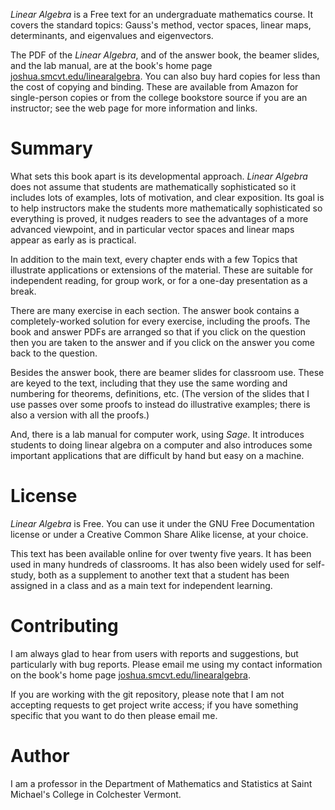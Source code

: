 _Linear Algebra_ is a Free text for an undergraduate mathematics course. It covers the standard topics: Gauss's method, vector spaces, linear maps, determinants, and eigenvalues and eigenvectors.

The PDF of the _Linear Algebra_, and of the answer book, the beamer slides, and the lab manual, are at the book's home page [joshua.smcvt.edu/linearalgebra](http://joshua.smcvt.edu/linearalgebra). You can also buy hard copies for less than the cost of copying and binding. These are available from Amazon for single-person copies or from the college bookstore source if you are an instructor; see the web page for more information and links.

# Summary

What sets this book apart is its developmental approach. _Linear Algebra_ does not assume that students are mathematically sophisticated so it includes lots of examples, lots of motivation, and clear exposition. Its goal is to help instructors make the students more mathematically sophisticated so everything is proved, it nudges readers to see the advantages of a more advanced viewpoint, and in particular vector spaces and linear maps appear as early as is practical.

In addition to the main text, every chapter ends with a few Topics that illustrate applications or extensions of the material. These are suitable for independent reading, for group work, or for a one-day presentation as a break.

There are many exercise in each section. The answer book contains a completely-worked solution for every exercise, including the proofs. The book and answer PDFs are arranged so that if you click on the question then you are taken to the answer and if you click on the answer you come back to the question.

Besides the answer book, there are beamer slides for classroom use. These are keyed to the text, including that they use the same wording and numbering for theorems, definitions, etc.  (The version of the slides that I use passes over some proofs to instead do illustrative examples; there is also a version with all the proofs.)

And, there is a lab manual for computer work, using *Sage*. It introduces students to doing linear algebra on a computer and also introduces some important applications that are difficult by hand but easy on a machine.


# License

_Linear Algebra_ is Free. You can use it under the GNU Free Documentation license or  under a Creative Common Share Alike license, at your choice.

This text has been available online for over twenty five years. It has been used in many hundreds of classrooms. It has also been widely used for self-study, both as a supplement to another text that a student has been assigned in a class and as a main text for independent learning.


# Contributing

I am always glad to hear from users with reports and suggestions, but particularly with bug reports. 
Please email me using my contact information on the book's home page [joshua.smcvt.edu/linearalgebra](http://joshua.smcvt.edu/linearalgebra).

If you are working with the git repository, please note that I am not accepting requests to get project write access; if you have something specific that you want to do then please email me.


# Author

I am a professor in the Department of Mathematics and Statistics at Saint Michael's College in Colchester Vermont.



